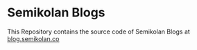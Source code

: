 # Semikolan Blogs
This Repository contains the source code of Semikolan Blogs at  [blog.semikolan.co](blog.semikolan.co)

